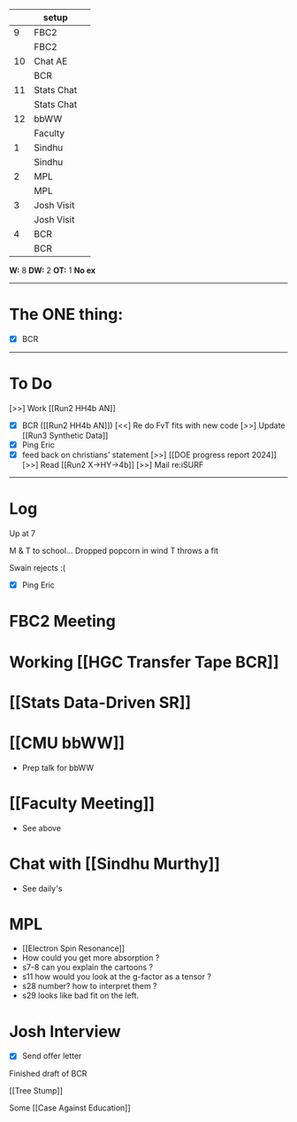 
|     | setup      |     |
| --- | ---------- | --- |
| 9   | FBC2       |     |
|     | FBC2       |     |
| 10  | Chat AE    |     |
|     | BCR        |     |
| 11  | Stats Chat |     |
|     | Stats Chat |     |
| 12  | bbWW       |     |
|     | Faculty    |     |
| 1   | Sindhu     |     |
|     | Sindhu     |     |
| 2   | MPL        |     |
|     | MPL        |     |
| 3   | Josh Visit |     |
|     | Josh Visit |     |
| 4   | BCR        |     |
|     | BCR        |     |

**W:**  8 
**DW:** 2
**OT:** 1
 **No ex**

---
# The ONE thing: 
- [x] BCR

---
# To Do

[>>]  Work [[Run2 HH4b AN]]
- [x] BCR
([[Run2 HH4b AN]]) [<<] Re do FvT fits with new code
 [>>] Update [[Run3 Synthetic Data]]
- [x] Ping Eric
- [x] feed back on christians' statement
[>>]  [[DOE progress report 2024]]
[>>]  Read [[Run2 X->HY->4b]]
[>>]  Mail re:iSURF

---

# Log

Up at 7 

M & T to school... Dropped popcorn in wind T throws a fit

Swain rejects :(
- [x] Ping Eric

# FBC2 Meeting


# Working [[HGC Transfer Tape BCR]]


# [[Stats Data-Driven SR]]


# [[CMU bbWW]]
- Prep talk for bbWW

# [[Faculty Meeting]]
- See above

# Chat with [[Sindhu Murthy]]
- See daily's

# MPL
- [[Electron Spin Resonance]]
- How could you get more absorption ?
- s7-8 can you explain the cartoons ? 
- s11 how would you look at the g-factor as a tensor ?
- s28 number? how to interpret them ?
- s29 looks like bad fit on the left.

# Josh Interview
- [x] Send offer letter

Finished draft of BCR

[[Tree Stump]]

Some [[Case Against Education]]

